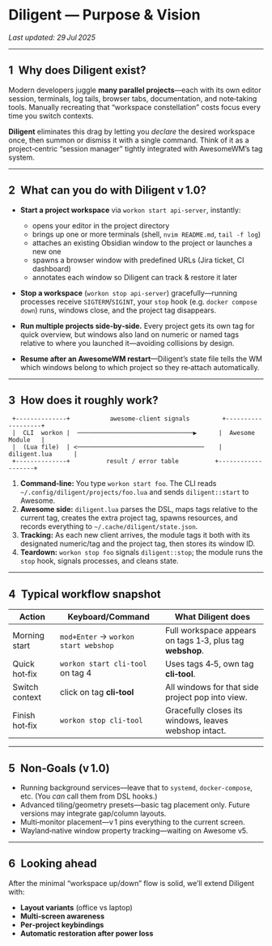 # Diligent — Purpose & Vision

*Last updated: 29 Jul 2025*

---

## 1 Why does Diligent exist?

Modern developers juggle **many parallel projects**—each with its own editor session, terminals, log tails, browser tabs, documentation, and note‑taking tools. Manually recreating that “workspace constellation” costs focus every time you switch contexts.

**Diligent** eliminates this drag by letting you *declare* the desired workspace once, then summon or dismiss it with a single command. Think of it as a project‑centric “session manager” tightly integrated with AwesomeWM’s tag system.

---

## 2 What can you do with Diligent v 1.0?

* **Start a project workspace** via `workon start api‑server`, instantly:

  * opens your editor in the project directory
  * brings up one or more terminals (shell, `nvim README.md`, `tail -f log`)
  * attaches an existing Obsidian window to the project or launches a new one
  * spawns a browser window with predefined URLs (Jira ticket, CI dashboard)
  * annotates each window so Diligent can track & restore it later

* **Stop a workspace** (`workon stop api‑server`) gracefully—running processes receive `SIGTERM`/`SIGINT`, your `stop` hook (e.g. `docker compose down`) runs, windows close, and the project tag disappears.
* **Run multiple projects side‑by‑side.** Every project gets its own tag for quick overview, but windows also land on numeric or named tags relative to where you launched it—avoiding collisions by design.
* **Resume after an AwesomeWM restart**—Diligent’s state file tells the WM which windows belong to which project so they re‑attach automatically.

---

## 3 How does it roughly work?

```
 +--------------+           awesome-client signals         +-------------------+
 |  CLI  workon |  ────────────────────────────────▶      |  Awesome Module   |
 |  (Lua file)  | <───────────────────────────────────    |  diligent.lua      |
 +--------------+          result / error table          +-------------------+
```

1. **Command‑line:** You type `workon start foo`. The CLI reads `~/.config/diligent/projects/foo.lua` and sends `diligent::start` to Awesome.
2. **Awesome side:** `diligent.lua` parses the DSL, maps tags relative to the current tag, creates the extra project tag, spawns resources, and records everything to `~/.cache/diligent/state.json`.
3. **Tracking:** As each new client arrives, the module tags it both with its designated numeric/tag and the project tag, then stores its window ID.
4. **Teardown:** `workon stop foo` signals `diligent::stop`; the module runs the `stop` hook, signals processes, and cleans state.

---

## 4 Typical workflow snapshot

| Action         | Keyboard/Command                     | What Diligent does                                        |
| -------------- | ------------------------------------ | --------------------------------------------------------- |
| Morning start  | `mod+Enter` → `workon start webshop` | Full workspace appears on tags 1‑3, plus tag **webshop**. |
| Quick hot‑fix  | `workon start cli‑tool` on tag 4     | Uses tags 4‑5, own tag **cli‑tool**.                      |
| Switch context | click on tag **cli‑tool**            | All windows for that side project pop into view.          |
| Finish hot‑fix | `workon stop cli‑tool`               | Gracefully closes its windows, leaves webshop intact.     |

---

## 5 Non‑Goals (v 1.0)

* Running background services—leave that to `systemd`, `docker‑compose`, etc. (You *can* call them from DSL hooks.)
* Advanced tiling/geometry presets—basic tag placement only. Future versions may integrate gap/column layouts.
* Multi‑monitor placement—v 1 pins everything to the current screen.
* Wayland‑native window property tracking—waiting on Awesome v5.

---

## 6 Looking ahead

After the minimal “workspace up/down” flow is solid, we’ll extend Diligent with:

* **Layout variants** (office vs laptop)
* **Multi‑screen awareness**
* **Per‑project keybindings**
* **Automatic restoration after power loss**
